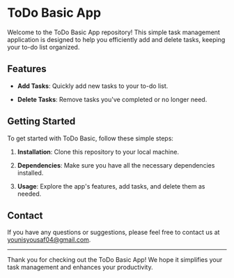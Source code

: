 # ToDo Basic App

Welcome to the ToDo Basic App repository! This simple task management application is designed to help you efficiently add and delete tasks, keeping your to-do list organized.

## Features

- **Add Tasks**: Quickly add new tasks to your to-do list.

- **Delete Tasks**: Remove tasks you've completed or no longer need.

## Getting Started

To get started with ToDo Basic, follow these simple steps:

1. **Installation**: Clone this repository to your local machine.

2. **Dependencies**: Make sure you have all the necessary dependencies installed.
   
4. **Usage**: Explore the app's features, add tasks, and delete them as needed.


## Contact

If you have any questions or suggestions, please feel free to contact us at younisyousaf04@gmail.com.

---

Thank you for checking out the ToDo Basic App! We hope it simplifies your task management and enhances your productivity.

